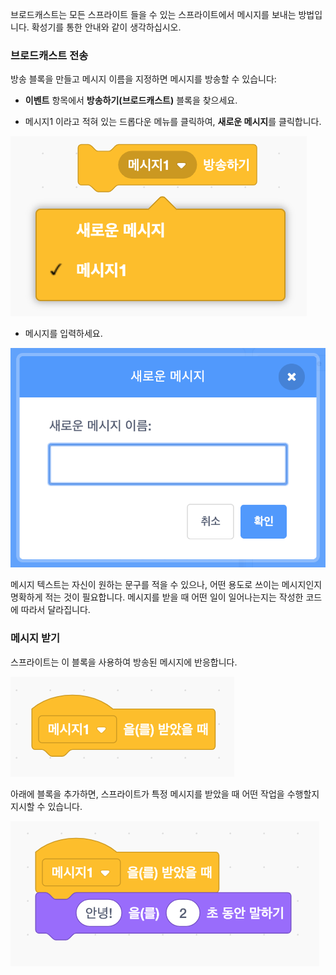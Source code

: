 브로드캐스트는 모든 스프라이트 들을 수 있는 스프라이트에서 메시지를 보내는 방법입니다. 확성기를 통한 안내와 같이 생각하십시오.

### 브로드캐스트 전송

방송 블록을 만들고 메시지 이름을 지정하면 메시지를 방송할 수 있습니다:

+ **이벤트** 항목에서 **방송하기(브로드캐스트)** 블록을 찾으세요.

+ 메시지1 이라고 적혀 있는 드롭다운 메뉴를 클릭하여, **새로운 메시지**를 클릭합니다.

![방송하기 블록 드롭다운](images/broadcast-block.png)

+ 메시지를 입력하세요.

![방송 만들기](images/new-broadcast.png)

메시지 텍스트는 자신이 원하는 문구를 적을 수 있으나, 어떤 용도로 쓰이는 메시지인지 명확하게 적는 것이 필요합니다. 메시지를 받을 때 어떤 일이 일어나는지는 작성한 코드에 따라서 달라집니다.

### 메시지 받기

스프라이트는 이 블록을 사용하여 방송된 메시지에 반응합니다.

![메시지 받기](images/receive-a-broadcast.png)

아래에 블록을 추가하면, 스프라이트가 특정 메시지를 받았을 때 어떤 작업을 수행할지 지시할 수 있습니다.

![수신 예제](images/receive-example.png)